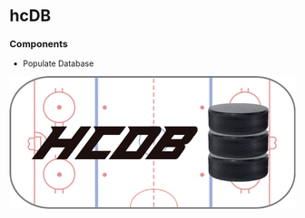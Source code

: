 # hcDB

### Components
* Populate Database

 ![hcDB logo](https://github.com/scottdjwallace/hcDB/blob/master/img/hcdb_logo.png)
